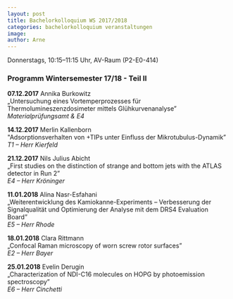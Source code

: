 ```yaml
---
layout: post
title: Bachelorkolloquium WS 2017/2018
categories: bachelorkolloquium veranstaltungen
image:
author: Arne
---
```


Donnerstags, 10:15–11:15 Uhr, AV-Raum (P2-E0-414)

### Programm Wintersemester 17/18 - Teil II

**07.12.2017** Annika Burkowitz  
„Untersuchung eines Vortemperprozesses für Thermolumineszenzdosimeter mittels Glühkurvenanalyse”    
*Materialprüfungsamt & E4*

**14.12.2017** Merlin Kallenborn  
"Adsorptionsverhalten von +TIPs unter Einfluss der Mikrotubulus-Dynamik”    
*T1 – Herr Kierfeld*

**21.12.2017** Nils Julius Abicht  
„First studies on the distinction of strange and bottom jets with the ATLAS detector in Run 2”    
*E4 – Herr Kröninger*

**11.01.2018** Alina Nasr-Esfahani  
„Weiterentwicklung des Kamiokanne-Experiments – Verbesserung der Signalqualität und Optimierung der Analyse mit dem DRS4 Evaluation Board”     
*E5 – Herr Rhode*   

**18.01.2018** Clara Rittmann  
„Confocal Raman microscopy of worn screw rotor surfaces”    
*E2 – Herr Bayer*     

**25.01.2018** Evelin Derugin  
„Characterization of NDI-C16 molecules on HOPG by photoemission spectroscopy”   
*E6 – Herr Cinchetti*
